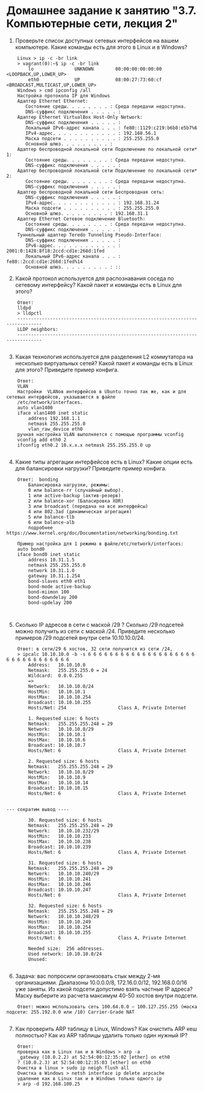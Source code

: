 # Домашнее задание к занятию "3.7. Компьютерные сети, лекция 2"

1. Проверьте список доступных сетевых интерфейсов на вашем компьютере. Какие команды есть для этого в Linux и в Windows?

```	Ответ:
	Linux > ip -c -br link
	> vagrant(0):~$ ip -c -br link
		lo               UNKNOWN        00:00:00:00:00:00 <LOOPBACK,UP,LOWER_UP>
		eth0             UP             08:00:27:73:60:cf <BROADCAST,MULTICAST,UP,LOWER_UP>
	Windows > cmd ipconfig /all
	Настройка протокола IP для Windows
	Адаптер Ethernet Ethernet:
	   Состояние среды. . . . . . . . : Среда передачи недоступна.
	   DNS-суффикс подключения . . . . . :
	Адаптер Ethernet VirtualBox Host-Only Network:
	   DNS-суффикс подключения . . . . . :
	   Локальный IPv6-адрес канала . . . : fe80::1129:c219:b6b8:e5b7%6
	   IPv4-адрес. . . . . . . . . . . . : 192.168.56.1
	   Маска подсети . . . . . . . . . . : 255.255.255.0
	   Основной шлюз. . . . . . . . . :
	Адаптер беспроводной локальной сети Подключение по локальной сети* 1:
	   Состояние среды. . . . . . . . : Среда передачи недоступна.
	   DNS-суффикс подключения . . . . . :
	Адаптер беспроводной локальной сети Подключение по локальной сети* 2:
	   Состояние среды. . . . . . . . : Среда передачи недоступна.
	   DNS-суффикс подключения . . . . . :
	Адаптер беспроводной локальной сети Беспроводная сеть:
	   DNS-суффикс подключения . . . . . :
	   IPv4-адрес. . . . . . . . . . . . : 192.168.31.24
	   Маска подсети . . . . . . . . . . : 255.255.255.0
	   Основной шлюз. . . . . . . . . : 192.168.31.1
	Адаптер Ethernet Сетевое подключение Bluetooth:
	   Состояние среды. . . . . . . . : Среда передачи недоступна.
	   DNS-суффикс подключения . . . . . :
	Туннельный адаптер Teredo Tunneling Pseudo-Interface:
	   DNS-суффикс подключения . . . . . :
	   IPv6-адрес. . . . . . . . . . . . : 2001:0:1428:8f18:2ccd:cd1e:268d:1fed
	   Локальный IPv6-адрес канала . . . : fe80::2ccd:cd1e:268d:1fed%14
	   Основной шлюз. . . . . . . . . : ::

```
	
2. Какой протокол используется для распознавания соседа по сетевому интерфейсу? Какой пакет и команды есть в Linux для этого?

```
	Ответ:
	lldpd
	> lldpctl
	-------------------------------------------------------------------------------
	LLDP neighbors:
	-------------------------------------------------------------------------------
	
```	
	
3. Какая технология используется для разделения L2 коммутатора на несколько виртуальных сетей? Какой пакет и команды есть в Linux для этого? Приведите пример конфига.
```
	Ответ:
	VLAN
	Настройки  VLANов интерфейсов в Ubuntu точно так же, как и для сетевых интерфейсов, указываются в файле 
	/etc/network/interfaces.
	auto vlan1400
	iface vlan1400 inet static
        address 192.168.1.1
        netmask 255.255.255.0
        vlan_raw_device eth0
	ручная настройка VLAN выполняется с помощью программы vconfig
	vconfig add eth0 2
	ifconfig eth0.2 10.х.х.х netmask 255.255.255.0 up
	
```	
4. Какие типы агрегации интерфейсов есть в Linux? Какие опции есть для балансировки нагрузки? Приведите пример конфига.
```
	Ответ: 	bonding
		Балансировка нагрузки, режимы:
		0 или balance-rr (случайный выбор).  
		1 или active-backup (актив-резерв)
		2 или balance-xor (Баласировка XOR)
		3 или broadcast (передача на все интерфейсы)
		4 или 802.3ad (динамическая агрегация)
		5 или balance-tlb
		6 или balance-alb
		подробнее https://www.kernel.org/doc/Documentation/networking/bonding.txt
		
	Пример настройка для 1 режима в файле/etc/network/interfaces:
	auto bond0
	iface bond0 inet static
		address 10.31.1.5
		netmask 255.255.255.0
		network 10.31.1.0
		gateway 10.31.1.254
		bond-slaves eth0 eth1
		bond-mode active-backup
		bond-miimon 100
		bond-downdelay 200
		bond-updelay 200

		
```	
5. Сколько IP адресов в сети с маской /29 ? Сколько /29 подсетей можно получить из сети с маской /24. Приведите несколько примеров /29 подсетей внутри сети 10.10.10.0/24.
```
	Ответ: в сети/29 6 хостов, 32 сети получится из сети /24,
	> ipcalc 10.10.10.0 -b -s 6 6 6 6 6 6 6 6 6 6 6 6 6 6 6 6 6 6 6 6 6 6 6 6 6 6 6 6 6 6 6 6
		Address:   10.10.10.0
		Netmask:   255.255.255.0 = 24
		Wildcard:  0.0.0.255
		=>
		Network:   10.10.10.0/24
		HostMin:   10.10.10.1
		HostMax:   10.10.10.254
		Broadcast: 10.10.10.255
		Hosts/Net: 254                   Class A, Private Internet

		1. Requested size: 6 hosts
		Netmask:   255.255.255.248 = 29
		Network:   10.10.10.0/29
		HostMin:   10.10.10.1
		HostMax:   10.10.10.6
		Broadcast: 10.10.10.7
		Hosts/Net: 6                     Class A, Private Internet

		2. Requested size: 6 hosts
		Netmask:   255.255.255.248 = 29
		Network:   10.10.10.8/29
		HostMin:   10.10.10.9
		HostMax:   10.10.10.14
		Broadcast: 10.10.10.15
		Hosts/Net: 6                     Class A, Private Internet


--- сократим вывод ----

		30. Requested size: 6 hosts
		Netmask:   255.255.255.248 = 29
		Network:   10.10.10.232/29
		HostMin:   10.10.10.233
		HostMax:   10.10.10.238
		Broadcast: 10.10.10.239
		Hosts/Net: 6                     Class A, Private Internet

		31. Requested size: 6 hosts
		Netmask:   255.255.255.248 = 29
		Network:   10.10.10.240/29
		HostMin:   10.10.10.241
		HostMax:   10.10.10.246
		Broadcast: 10.10.10.247
		Hosts/Net: 6                     Class A, Private Internet

		32. Requested size: 6 hosts
		Netmask:   255.255.255.248 = 29
		Network:   10.10.10.248/29
		HostMin:   10.10.10.249
		HostMax:   10.10.10.254
		Broadcast: 10.10.10.255
		Hosts/Net: 6                     Class A, Private Internet

		Needed size:  256 addresses.
		Used network: 10.10.10.0/24
		Unused:
	
```	
6. Задача: вас попросили организовать стык между 2-мя организациями. Диапазоны 10.0.0.0/8, 172.16.0.0/12, 192.168.0.0/16 уже заняты. 
Из какой подсети допустимо взять частные IP адреса? Маску выберите из расчета максимум 40-50 хостов внутри подсети.
```
	Ответ: можно мспользовать сеть 100.64.0.0 — 100.127.255.255 (маска подсети: 255.192.0.0 или /10) Carrier-Grade NAT
	
```	
7. Как проверить ARP таблицу в Linux, Windows? Как очистить ARP кеш полностью? Как из ARP таблицы удалить только один нужный IP?
```
	Ответ:
	проверка как в Linux так и в Windows > arp -a
	_gateway (10.0.2.2) at 52:54:00:12:35:02 [ether] on eth0
	? (10.0.2.3) at 52:54:00:12:35:03 [ether] on eth0
	Очистка в linux > sudo ip neigh flush all
	Очистка в Windows > netsh interface ip delete arpcache
	удаление как в Linux так и в Windows только одного ip
	> arp -d 192.168.100.25
	
```	
